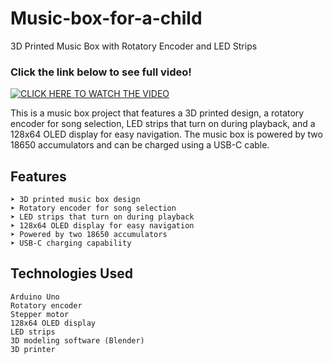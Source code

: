 # Music-box-for-a-child
3D Printed Music Box with Rotatory Encoder and LED Strips

### **Click the link below to see full video!**

[![*CLICK HERE TO WATCH THE VIDEO*](https://lh3.googleusercontent.com/drive-viewer/AAOQEORChUQFjRR524jKikhHbIraF7ocdCU6OFCkKWYSUbqCZvynCoOavdecs1OWgckWC-qaEj3xMUuWWINZ78bxhaoXVPzO4g=w803-h745)](https://www.facebook.com/100068378842398/videos/pcb.432571592365465/831277281454017)

This is a music box project that features a 3D printed design, a rotatory encoder for song selection, LED strips that turn on during playback, and a 128x64 OLED display for easy navigation. The music box is powered by two 18650 accumulators and can be charged using a USB-C cable.

## Features

    ➤ 3D printed music box design
    ➤ Rotatory encoder for song selection
    ➤ LED strips that turn on during playback
    ➤ 128x64 OLED display for easy navigation
    ➤ Powered by two 18650 accumulators
    ➤ USB-C charging capability

## Technologies Used

    Arduino Uno
    Rotatory encoder
    Stepper motor
    128x64 OLED display
    LED strips
    3D modeling software (Blender)
    3D printer


